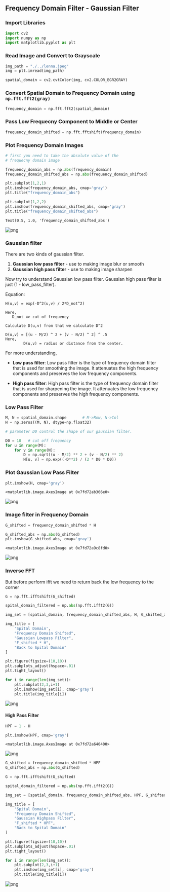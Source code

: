 ## Frequency Domain Filter - Gaussian Filter

### Import Libraries


```python
import cv2
import numpy as np
import matplotlib.pyplot as plt
```

### Read Image and Convert to Grayscale


```python
img_path = "./../lenna.jpeg"
img = plt.imread(img_path)

spatial_domain = cv2.cvtColor(img, cv2.COLOR_BGR2GRAY)
```

### Convert Spatial Domain to Frequency Domain using `np.fft.fft2(gray)`


```python
frequency_domain = np.fft.fft2(spatial_domain)
```

### Pass Low Frequecny Component to Middle or Center


```python
frequency_domain_shifted = np.fft.fftshift(frequency_domain)
```

### Plot Frequency Domain Images


```python
# first you need to take the absolute value of the 
# frequecny domain image

frequency_domain_abs = np.abs(frequency_domain)
frequency_domain_shifted_abs = np.abs(frequency_domain_shifted)

plt.subplot(1,2,1)
plt.imshow(frequency_domain_abs, cmap='gray')
plt.title("frequency_domain_abs")

plt.subplot(1,2,2)
plt.imshow(frequency_domain_shifted_abs, cmap='gray')
plt.title("frequency_domain_shifted_abs")
```




    Text(0.5, 1.0, 'frequency_domain_shifted_abs')




    
![png](output_10_1.png)
    


### Gaussian filter

There are two kinds of gaussian filter.

1. **Gaussian low pass filter** - use to making image blur or smooth
2. **Gaussian high pass filter** - use to making image sharpen

Now try to understand Gaussian low pass filter. Gaussian high pass filter is just (1 - low_pass_filter).

Equation:

```
H(u,v) = exp(-D^2(u,v) / 2*D_not^2)

Here,
   D_not => cut of frequency
    
Calculate D(u,v) from that we calculate D^2
    
D(u,v) = [(u - M/2) ^ 2 + (v - N/2) ^ 2] ^ .5
Here,
        D(u,v) = radius or distance from the center. 
```

For more understanding,

- **Low pass filter**: Low pass filter is the type of frequency domain filter that is used for smoothing the image. It attenuates the high frequency components and preserves the low frequency components. 

- **High pass filter**: High pass filter is the type of frequency domain filter that is used for sharpening the image. It attenuates the low frequency components and preserves the high frequency components. 

### Low Pass Filter


```python
M, N = spatial_domain.shape       # M->Row, N->Col
H = np.zeros((M, N), dtype=np.float32)

# parameter D0 control the shape of our gaussian filter.

D0 = 10   # cut off frequency
for u in range(M):
    for v in range(N):
        D = np.sqrt((u - M/2) ** 2 + (v - N/2) ** 2)
        H[u, v] = np.exp((-D**2) / (2 * D0 * D0))
```

### Plot Gaussian Low Pass Filter


```python
plt.imshow(H, cmap='gray')
```




    <matplotlib.image.AxesImage at 0x7fd72ab366e0>




    
![png](output_15_1.png)
    


### Image filter in Frequency Domain


```python
G_shifted = frequency_domain_shifted * H
```


```python
G_shifted_abs = np.abs(G_shifted)
plt.imshow(G_shifted_abs, cmap='gray')
```




    <matplotlib.image.AxesImage at 0x7fd72a9c8fd0>




    
![png](output_18_1.png)
    


### Inverse FFT

But before perform ifft we need to return back the low frequency to the corner


```python
G = np.fft.ifftshift(G_shifted)

spital_domain_filtered = np.abs(np.fft.ifft2(G))
```


```python
img_set = [spatial_domain, frequency_domain_shifted_abs, H, G_shifted_abs, spital_domain_filtered]

img_title = [
    'Spital Domain',
    "Frequency Domain Shifted",
    "Gaussian Lowpass Filter",
    "F_shifted * H",
    "Back to Spital Domain"
]
```


```python
plt.figure(figsize=(10,10))
plt.subplots_adjust(hspace=.01)
plt.tight_layout()

for i in range(len(img_set)):
    plt.subplot(2,3,i+1)
    plt.imshow(img_set[i], cmap='gray')
    plt.title(img_title[i])
```


    
![png](output_22_0.png)
    


#### High Pass Filter


```python
HPF = 1 - H
```


```python
plt.imshow(HPF, cmap='gray')
```




    <matplotlib.image.AxesImage at 0x7fd72a640400>




    
![png](output_25_1.png)
    



```python
G_shifted = frequency_domain_shifted * HPF
G_shifted_abs = np.abs(G_shifted)
```


```python
G = np.fft.ifftshift(G_shifted)

spital_domain_filtered = np.abs(np.fft.ifft2(G))
```


```python
img_set = [spatial_domain, frequency_domain_shifted_abs, HPF, G_shifted_abs, spital_domain_filtered]

img_title = [
    'Spital Domain',
    "Frequency Domain Shifted",
    "Gaussian Highpass Filter",
    "F_shifted * HPF",
    "Back to Spital Domain"
]
```


```python
plt.figure(figsize=(10,10))
plt.subplots_adjust(hspace=.01)
plt.tight_layout()

for i in range(len(img_set)):
    plt.subplot(2,3,i+1)
    plt.imshow(img_set[i], cmap='gray')
    plt.title(img_title[i])
```


    
![png](output_29_0.png)
    


